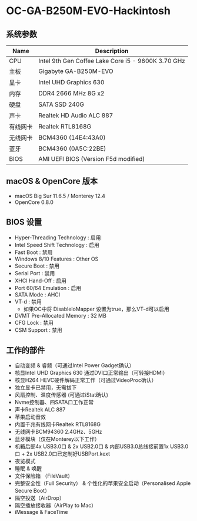 # OC-GA-B250M-EVO-Hackintosh

## 系统参数
| Name | Description |
| - | - |
| CPU | Intel 9th Gen Coffee Lake Core i5 - 9600K 3.70 GHz |
| 主板 | Gigabyte GA-B250M-EVO |
| 显卡 | Intel UHD Graphics 630 |
| 内存 | DDR4 2666 MHz 8G x2 |
| 硬盘 | SATA SSD 240G |
| 声卡 | Realtek HD Audio ALC 887 |
| 有线网卡 | Realtek RTL8168G |
| 无线网卡 | BCM4360 (14E4:43A0)  |
| 蓝牙 | BCM4360 (0A5C:22BE) |
| BIOS | AMI UEFI BIOS (Version F5d modified) |

## macOS & OpenCore 版本
- macOS Big Sur 11.6.5 / Monterey 12.4
- OpenCore 0.8.0

## BIOS 设置
- Hyper-Threading Technology : 启用
- Intel Speed Shift Technology : 启用
- Fast Boot : 禁用
- Windows 8/10 Features : Other OS
- Secure Boot : 禁用
- Serial Port : 禁用
- XHCI Hand-Off : 启用
- Port 60/64 Emulation : 启用
- SATA Mode : AHCI
- VT-d : 禁用
  - 如果OC中将 DisableIoMapper 设置为true，那么VT-d可以启用
- DVMT Pre-Allocated Memory : 32 MB
- CFG Lock : 禁用
- CSM Support : 禁用

## 工作的部件
- 自动变频 & 睿频（可通过Intel Power Gadget确认）
- 核显Intel UHD Graphics 630 通过DVI口正常输出（可转接HDMI）
- 核显H264 HEVC硬件解码正常工作（可通过VideoProc确认）
- 独立显卡已禁用，无需拔下
- 风扇控制、温度传感器 (可通过iStat确认)
- Nvme控制器、四SATA口工作正常
- 声卡Realtek ALC 887
- 苹果启动音效
- 内置千兆有线网卡Realtek RTL8168G
- 无线网卡BCM94360 2.4GHz、5GHz
- 蓝牙模块（仅在Monterey以下工作）
- 机箱后部4x USB3.0口 & 2x USB2.0口 & 内部USB3.0总线接前置1x USB3.0口 + 2x USB2.0口已定制好USBPort.kext
- 夜览模式
- 睡眠 & 唤醒
- 文件保险箱 （FileVault）
- 完整安全性（Full Security） & 个性化的苹果安全启动（Personalised Apple Secure Boot）
- 隔空投送（AirDrop）
- 隔空播放接收器（AirPlay to Mac）
- iMessage & FaceTime
